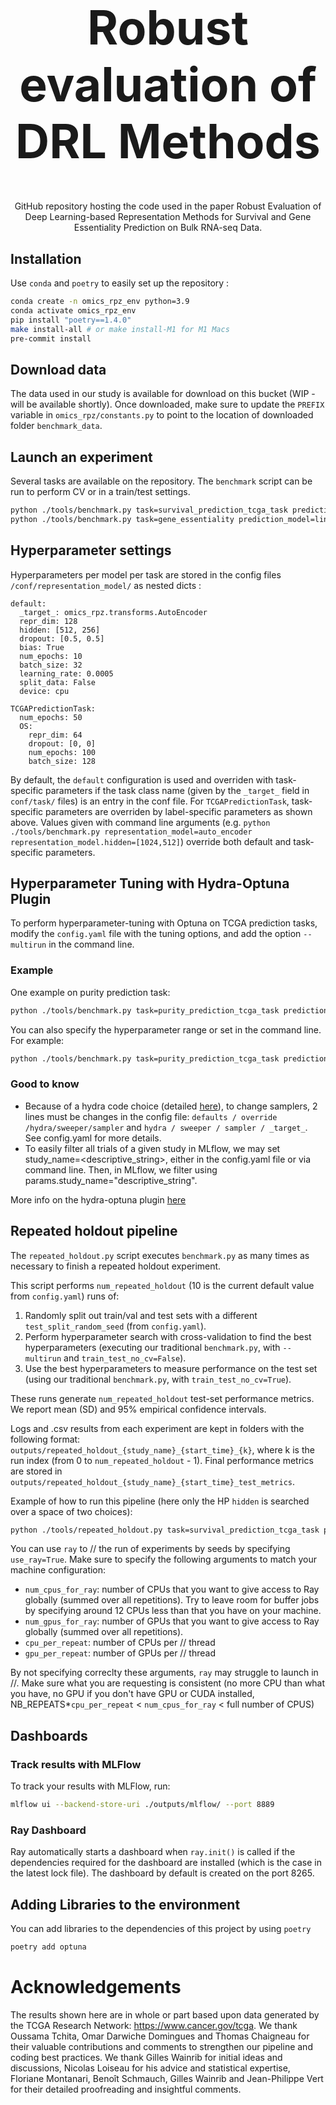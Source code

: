 <h1 align="center" style="font-size:75px;">Robust evaluation of DRL Methods</h1>

<p align="center">GitHub repository hosting the code used in the paper Robust Evaluation of Deep Learning-based Representation Methods for Survival and Gene Essentiality Prediction on Bulk RNA-seq Data.</p>


## Installation

Use `conda` and `poetry` to easily set up the repository :

```bash
conda create -n omics_rpz_env python=3.9
conda activate omics_rpz_env
pip install "poetry==1.4.0"
make install-all # or make install-M1 for M1 Macs
pre-commit install
```

## Download data 

The data used in our study is available for download on this bucket (WIP - will be available shortly). 
Once downloaded, make sure to update the `PREFIX` variable in `omics_rpz/constants.py` to point to the location of downloaded folder `benchmark_data`.

## Launch an experiment

Several tasks are available on the repository. The `benchmark` script can be run to perform CV or in a train/test settings.

```bash
python ./tools/benchmark.py task=survival_prediction_tcga_task prediction_model=cox_model representation_model=pca
python ./tools/benchmark.py task=gene_essentiality prediction_model=linear_regression representation_model=pca
```

## Hyperparameter settings

Hyperparameters per model per task are stored in the config files `/conf/representation_model/` as nested dicts :

```
default:
  _target_: omics_rpz.transforms.AutoEncoder
  repr_dim: 128
  hidden: [512, 256]
  dropout: [0.5, 0.5]
  bias: True
  num_epochs: 10
  batch_size: 32
  learning_rate: 0.0005
  split_data: False
  device: cpu

TCGAPredictionTask:
  num_epochs: 50
  OS:
    repr_dim: 64
    dropout: [0, 0]
    num_epochs: 100
    batch_size: 128
```

By default, the `default` configuration is used and overriden with task-specific parameters if the task class name (given by the `_target_` field in `conf/task/` files) is an entry in the conf file. For `TCGAPredictionTask`, task-specific parameters are overriden by label-specific parameters as shown above.
Values given with command line arguments (e.g. `python ./tools/benchmark.py representation_model=auto_encoder representation_model.hidden=[1024,512]`) override both default and task-specific parameters.

## Hyperparameter Tuning with Hydra-Optuna Plugin

To perform hyperparameter-tuning with Optuna on TCGA prediction tasks, modify the `config.yaml` file with the tuning options, and add the option `--multirun` in the command line.

### Example

One example on purity prediction task:

```bash
python ./tools/benchmark.py task=purity_prediction_tcga_task prediction_model=linear_regression representation_model=pca --multirun
```

You can also specify the hyperparameter range or set in the command line. For example:

```bash
python ./tools/benchmark.py task=purity_prediction_tcga_task prediction_model=linear_regression representation_model=pca 'representation_model.repr_dim=range(16, 511)' --multirun
```

### Good to know

- Because of a hydra code choice (detailed [here](https://github.com/facebookresearch/hydra/issues/2003)), to change samplers, 2 lines must be changes in the config file: `defaults / override /hydra/sweeper/sampler` and `hydra / sweeper / sampler / _target_`. See config.yaml for more details.
- To easily filter all trials of a given study in MLflow, we may set study_name=<descriptive_string>, either in the config.yaml file or via command line. Then, in MLflow, we filter using params.study_name="descriptive_string".

More info on the hydra-optuna plugin [here](https://hydra.cc/docs/plugins/optuna_sweeper/)

## Repeated holdout pipeline

The `repeated_holdout.py` script executes `benchmark.py` as many times as necessary to finish a repeated holdout experiment.

This script performs `num_repeated_holdout` (10 is the current default value from `config.yaml`) runs of:

1. Randomly split out train/val and test sets with a different `test_split_random_seed` (from `config.yaml`).
2. Perform hyperparameter search with cross-validation to find the best hyperparameters (executing our traditional `benchmark.py`, with `--multirun` and `train_test_no_cv=False`).
3. Use the best hyperparameters to measure performance on the test set (using our traditional `benchmark.py`, with `train_test_no_cv=True`).

These runs generate `num_repeated_holdout` test-set performance metrics. We report mean (SD) and 95% empirical confidence intervals.

Logs and .csv results from each experiment are kept in folders with the following format: `outputs/repeated_holdout_{study_name}_{start_time}_{k}`, where k is the run index (from 0 to `num_repeated_holdout` - 1). Final performance metrics are stored in `outputs/repeated_holdout_{study_name}_{start_time}_test_metrics`.

Example of how to run this pipeline (here only the HP `hidden` is searched over a space of two choices):

```bash
python ./tools/repeated_holdout.py task=survival_prediction_tcga_task prediction_model=mlp_prediction representation_model=auto_encoder +"representation_model.hidden=choice([1024], [512])" study_name="survival_repeated_holdout"
```

You can use `ray` to // the run of experiments by seeds by specifying `use_ray=True`. Make sure to specify the following arguments to match your machine configuration:
- `num_cpus_for_ray`: number of CPUs that you want to give access to Ray globally (summed over all repetitions). Try to leave room for buffer jobs by specifying around 12 CPUs less than that you have on your machine.
- `num_gpus_for_ray`: number of GPUs that you want to give access to Ray globally (summed over all repetitions).
- `cpu_per_repeat`: number of CPUs per // thread
- `gpu_per_repeat`: number of GPUs per // thread

By not specifying correclty these arguments, `ray` may struggle to launch in //. Make sure what you are requesting is consistent (no more CPU than what you have, no GPU if you don't have GPU or CUDA installed, NB_REPEATS*`cpu_per_repeat` < `num_cpus_for_ray` < full number of CPUS)


## Dashboards

### Track results with MLFlow

To track your results with MLFlow, run:

```bash
mlflow ui --backend-store-uri ./outputs/mlflow/ --port 8889
```

### Ray Dashboard

Ray automatically starts a dashboard when `ray.init()` is called if the dependencies required for the dashboard are installed (which is the case in the latest lock file).
The dashboard by default is created on the port 8265.

## Adding Libraries to the environment

You can add libraries to the dependencies of this project by using `poetry`

```bash
poetry add optuna
```

# Acknowledgements

The results shown here are in whole or part based upon data generated by the TCGA Research Network: https://www.cancer.gov/tcga. We thank Oussama Tchita, Omar Darwiche Domingues and Thomas Chaigneau for their valuable contributions and comments to strengthen our pipeline and coding best practices. We thank Gilles Wainrib for initial ideas and discussions, Nicolas Loiseau for his advice and statistical expertise, Floriane Montanari, Benoît Schmauch, Gilles Wainrib and Jean-Philippe Vert for their detailed proofreading and insightful comments.
